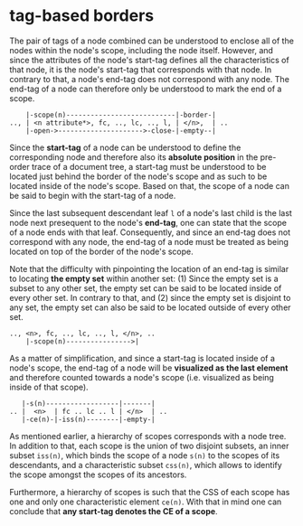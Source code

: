 
<!-- ======================================================================= -->
# tag-based borders

The pair of tags of a node combined can be understood to enclose all of the
nodes within the node's scope, including the node itself. However, and since
the attributes of the node's start-tag defines all the characteristics of
that node, it is the node's start-tag that corresponds with that node. In
contrary to that, a node's end-tag does not correspond with any node. The
end-tag of a node can therefore only be understood to mark the end of a
scope.

```
    |-scope(n)---------------------------|-border-|
.., | <n attribute*>, fc, .., lc, .., l, | </n>,  | ..
    |-open->--------------------->-close-|-empty--|
```

Since the **start-tag** of a node can be understood to define the corresponding
node and therefore also its **absolute position** in the pre-order trace of a
document tree, a start-tag must be understood to be located just behind the
border of the node's scope and as such to be located inside of the node's scope.
Based on that, the scope of a node can be said to begin with the start-tag of
a node.

Since the last subsequent descendant leaf `l` of a node's last child is the
last node next presequent to the node's **end-tag**, one can state that the
scope of a node ends with that leaf. Consequently, and since an end-tag does
not correspond with any node, the end-tag of a node must be treated as being
located on top of the border of the node's scope.

Note that the difficulty with pinpointing the location of an end-tag is similar
to locating **the empty set** within another set: (1) Since the empty set is a
subset to any other set, the empty set can be said to be located inside of every
other set. In contrary to that, and (2) since the empty set is disjoint to any
set, the empty set can also be said to be located outside of every other set.

```
.., <n>, fc, .., lc, .., l, </n>, ..
    |-scope(n)---------------->|
```

As a matter of simplification, and since a start-tag is located inside of a
node's scope, the end-tag of a node will be **visualized as the last element**
and therefore counted towards a node's scope (i.e. visualized as being inside
of that scope).

```
   |-s(n)------------------|-------|
.. |  <n>  | fc .. lc .. l | </n>  | ..
   |-ce(n)-|-iss(n)--------|-empty-|
```

As mentioned earlier, a hierarchy of scopes corresponds with a node tree. In
addition to that, each scope is the union of two disjoint subsets, an inner
subset `iss(n)`, which binds the scope of a node `s(n)` to the scopes of its
descendants, and a characteristic subset `css(n)`, which allows to identify
the scope amongst the scopes of its ancestors.

Furthermore, a hierarchy of scopes is such that the CSS of each scope has one
and only one characteristic element `ce(n)`. With that in mind one can conclude
that **any start-tag denotes the CE of a scope**.
